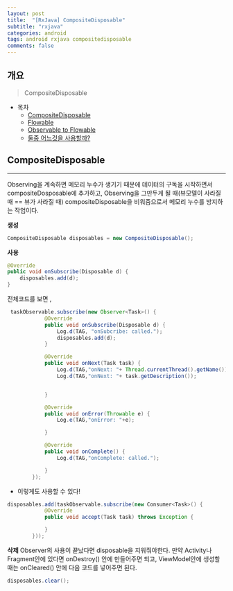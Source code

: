 ```yaml
---
layout: post
title:  "[RxJava] CompositeDisposable"
subtitle: "rxjava"
categories: android
tags: android rxjava compositedisposable
comments: false
---
```



## 개요
> CompositeDisposable
  
- 목차
	- [CompositeDisposable](#compositedisposable) 
	- [Flowable](#flowable)
	- [Observable to Flowable](#observable-to-flowable)
	- [둘중 어느것을 사용할까?](#둘중-어느것을-사용할까)
	
 
## CompositeDisposable
---
Observing을 계속하면 메모리 누수가 생기기 때문에 데이터의 구독을 시작하면서 compositeDosposable에 추가하고,
Observing을 그만두게 될 때(뷰모델이 사라질 때 == 뷰가 사라질 때) compositeDisposable을 비워줌으로서 메모리 누수를 방지하는 작업이다.

__생성__
```java
CompositeDisposable disposables = new CompositeDisposable();
```

__사용__
```java
@Override
public void onSubscribe(Disposable d) {
    disposables.add(d);
}
```
전체코드를 보면 ,
```java
 taskObservable.subscribe(new Observer<Task>() {
            @Override
            public void onSubscribe(Disposable d) {
                Log.d(TAG, "onSubcribe: called.");
                disposables.add(d);
            }

            @Override
            public void onNext(Task task) {
                Log.d(TAG,"onNext: "+ Thread.currentThread().getName());
                Log.d(TAG,"onNext: "+ task.getDescription());


            }

            @Override
            public void onError(Throwable e) {
                Log.e(TAG,"onError: "+e);

            }

            @Override
            public void onComplete() {
                Log.d(TAG,"onComplete: called.");

            }
        });
```
* 이렇게도 사용할 수 있다!
```java
disposables.add(taskObservable.subscribe(new Consumer<Task>() {
            @Override
            public void accept(Task task) throws Exception {

            }
        }));
```



__삭제__
Observer의 사용이 끝났다면 disposable을 지워줘야한다. 만약 Activity나 Fragment안에 있다면 onDestroy() 안에 만들어주면 되고, ViewModel안에 생성할 때는 onCleared() 안에 다음 코드를 넣어주면 된다. 
```java
disposables.clear();
```
